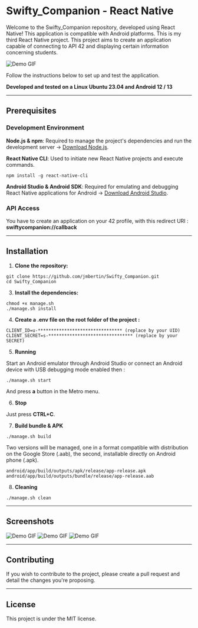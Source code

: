 # Swifty_Companion - React Native

Welcome to the Swifty_Companion repository, developed using React Native! This application is compatible with Android platforms. This is my third React Native project.
This project aims to create an application capable of connecting to API 42 and displaying certain information concerning students.

![Demo GIF](./screenshots/01.png)

Follow the instructions below to set up and test the application.

**Developed and tested on a Linux Ubuntu 23.04 and Android 12 / 13**

----

## Prerequisites

### Development Environment

**Node.js & npm**: Required to manage the project's dependencies and run the development server -> [Download Node.js](https://nodejs.org/).

**React Native CLI**: Used to initiate new React Native projects and execute commands.

``npm install -g react-native-cli``

**Android Studio & Android SDK**: Required for emulating and debugging React Native applications for Android -> [Download Android Studio](https://developer.android.com/studio).

### API Access

You have to create an application on your 42 profile, with this redirect URI : **swiftycompanion://callback**

----
## Installation

1. **Clone the repository:**

````
git clone https://github.com/jmbertin/Swifty_Companion.git
cd Swifty_Companion
````


3. **Install the dependencies:**

````
chmod +x manage.sh
./manage.sh install
````

4. **Create a .env file on the root folder of the project :**

````
CLIENT_ID=u-******************************** (replace by your UID)
CLIENT_SECRET=s-******************************** (replace by your SECRET)
````

5. **Running**

Start an Android emulator through Android Studio or connect an Android device with USB debugging mode enabled then :

````
./manage.sh start
````

And press **a** button in the Metro menu.

6. **Stop**

Just press **CTRL+C**.


7. **Build bundle & APK**

````
./manage.sh build
````
Two versions will be managed, one in a format compatible with distribution on the Google Store (.aab), the second, installable directly on Android phone (.apk).

````
android/app/build/outputs/apk/release/app-release.apk
android/app/build/outputs/bundle/release/app-release.aab
````

8. **Cleaning**

````
./manage.sh clean
````

----

## Screenshots

![Demo GIF](./screenshots/02.png)
![Demo GIF](./screenshots/03.png)
![Demo GIF](./screenshots/04.png)

----

## Contributing
If you wish to contribute to the project, please create a pull request and detail the changes you're proposing.

----

## License
This project is under the MIT license.
